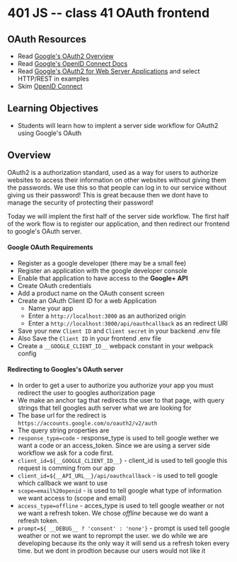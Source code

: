 401 JS -- class 41 OAuth frontend
===

## OAuth Resources
* Read [Google's OAuth2 Overview]
* Read [Google's OpenID Connect Docs]
* Read [Google's OAuth2 for Web Server Applications] and select HTTP/REST in examples
* Skim [OpenID Connect]

## Learning Objectives
* Students will learn how to implent a server side workflow for OAuth2 using Google's OAuth

## Overview
OAuth2 is a authorization standard, used as a way for users to authorize websites to access their information on other websites without giving them the passwords. We use this so that people can log in to our service without giving us their password! This is great because then we dont have to manage the security of protecting their password!   

Today we will implent the first half of the server side workflow. The first half of the work flow is to register our application, and then redirect our frontend to google's OAuth server.

#### Google OAuth Requirements
* Register as a google developer (there may be a small fee)
* Register an application with the google developer console
* Enable that application to have access to the **Google+ API**
* Create OAuth credentials
 * Add a product name on the OAuth consent screen
 * Create an OAuth Client ID for a web Application
   * Name your app 
    * Enter a `http://localhost:3000` as an authorized origin
     * Enter a `http://localhost:3000/api/oauthcallback` as an redirect URI
 * Save your new `Client ID` and `Client secret` in your backend .env file
 * Also Save the `Client ID` in your frontend .env file
 * Create a `__GOOGLE_CLIENT_ID__` webpack constant in your webpack config

#### Redirecting to Googles's OAuth server
* In order to get a user to authorize you authorize your app you must redirect the user to googles authorization page
* We make an anchor tag that redirects the user to that page, with query strings that tell googles auth server what we are looking for 
* The base url for the redirect is `https://accounts.google.com/o/oauth2/v2/auth`
* The query string properties are
 * `response_type=code` - response\_type is used to tell google wether we want a code or an access\_token. Since we are using a server side workflow we ask for a code first.
 * `client_id=${__GOOGLE_CLIENT_ID__}` - client\_id is used to tell google this request is comming from our app
 * `client_id=${__API_URL__}/api/oauthcallback` - is used to tell google which callback we want to use
 * `scope=email%20openid` - is used to tell google what type of information we want access to (scope and email)
 * `access_type=offline` - acces\_type is used to tell google weather or not we want a refresh token. We chose _offline_ because we do want a refresh token.
 * `prompt=${ __DEBUG__ ? 'consent' : 'none'}` - prompt is used tell google weather or not we want to reprompt the user. we do while we are developing because its the only way it will send us a refresh token every time. but we dont in prodtion because our users would not like it

<!--links -->
[OpenID Connect]: http://openid.net/connect/
[Google's OAuth2 Overview]: https://developers.google.com/identity/protocols/OAuth2
[Google's OpenID Connect Docs]: https://developers.google.com/identity/protocols/OpenIDConnect
[Google's OAuth2 for Web Server Applications]: https://developers.google.com/identity/protocols/OAuth2WebServer
